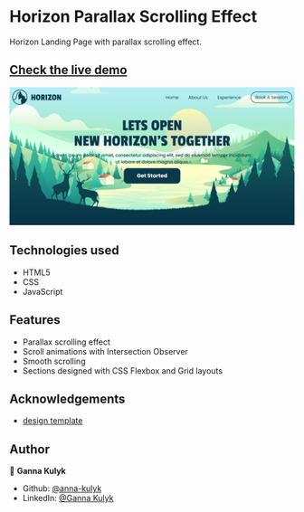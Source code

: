 # Horizon Parallax Scrolling Effect

Horizon Landing Page with parallax scrolling effect.

## [Check the live demo](https://horizon-parallax.netlify.app/)

![Screenshot](https://raw.githubusercontent.com/anna-kulyk/parallax-effect-horizon/master/images/horizon.jpg)

## Technologies used

- HTML5
- CSS
- JavaScript

## Features

- Parallax scrolling effect
- Scroll animations with Intersection Observer
- Smooth scrolling
- Sections designed with CSS Flexbox and Grid layouts

## Acknowledgements

- [design template](https://www.figma.com/community/file/1174381774369491411)

## Author

👤 **Ganna Kulyk**

- Github: [@anna-kulyk](https://github.com/anna-kulyk)
- LinkedIn: [@Ganna Kulyk](https://linkedin.com/in/ganna-kulyk-b90273252)
